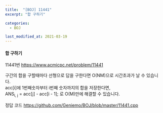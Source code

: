 ```yaml
---
title:  "[BOJ] 11441"
excerpt: "합 구하기"

categories:
  - BOJ

last_modified_at: 2021-03-19
---
```


#### 합 구하기

11441번 <https://www.acmicpc.net/problem/11441>

구간의 합을 구할때마다 선형으로 답을 구한다면 O(NM)으로 시간초과가 날 수 있습니다.<br>
acc[i]에 1번째숫자부터 i번째 숫자까지의 합을 저장한다면,<br>
ANS<sub>i, j</sub> = acc[j] - acc[i - 1]; 로 O(M)만에 해결할 수 있습니다.

정답 코드 <https://github.com/Geniemo/BOJ/blob/master/11441.cpp>
